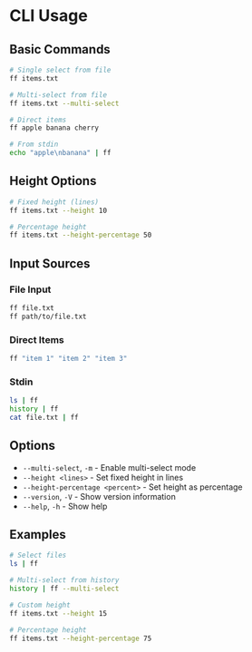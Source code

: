 # CLI Usage

## Basic Commands

```bash
# Single select from file
ff items.txt

# Multi-select from file
ff items.txt --multi-select

# Direct items
ff apple banana cherry

# From stdin
echo "apple\nbanana" | ff
```

## Height Options

```bash
# Fixed height (lines)
ff items.txt --height 10

# Percentage height
ff items.txt --height-percentage 50
```

## Input Sources

### File Input
```bash
ff file.txt
ff path/to/file.txt
```

### Direct Items
```bash
ff "item 1" "item 2" "item 3"
```

### Stdin
```bash
ls | ff
history | ff
cat file.txt | ff
```

## Options

- `--multi-select`, `-m` - Enable multi-select mode
- `--height <lines>` - Set fixed height in lines
- `--height-percentage <percent>` - Set height as percentage
- `--version`, `-V` - Show version information
- `--help`, `-h` - Show help

## Examples

```bash
# Select files
ls | ff

# Multi-select from history
history | ff --multi-select

# Custom height
ff items.txt --height 15

# Percentage height
ff items.txt --height-percentage 75
``` 